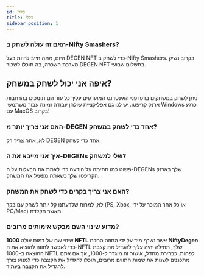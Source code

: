 ```yaml
---
id: כללי
title: כללי
sidebar_position: 1
---
```


### **האם זה עולה לשחק ב-Nifty Smashers?**

היום, אתה חייב להיות בעל DEGEN NFT כדי לשחק ב-Nifty Smashers. בקרוב נשיק מערכת השכרה, בה תוכלו לשכור DEGEN NFT בתשלום שבועי.

## איפה אני יכול לשחק במשחק?

ניתן לשחק במשחקים בדפדפני האינטרנט המועדפים עליך כל עוד הם תומכים בהרחבות ארנק קריפטו. יש לנו גם אפליקציית שולחן עבודה זמינה עבור משתמשי Windows כרגע עם MacOS בקרוב!

### **האם אני צריך יותר מ-DEGEN אחד כדי לשחק במשחק?**

לא, אתה צריך רק DEGEN אחד כדי לשחק.

### איך אני מייבא את ה-DEGENs שלי למשחק?

פשוט כמו חתימה על הודעה כדי לאמת את הבעלות על ה-DEGENs שלך בארנק הקריפטו שלך כשאתה מפעיל את המשחק.

### **האם אני צריך בקרים כדי לשחק את המשחק?**

לא, למרות שלדעתנו קל יותר לשחק עם בקר (PS, Xbox, או כל אחר המוכר על ידי PC/Mac) מאשר מקלדת.

### מדוע שינוי השם מבקש אימותים מרובים?

שינוי שם של דמות עולה **1000 NFTL** אשר נשרף מיד על ידי החוזה החכם **NiftyDegen** כדי לאפשר לחוזה להוציא את ה-NFTL שלך, תחילה יהיה עליך להגדיל את קצבת ההוצאה ב-1000 NFTL לפחות. כברירת מחדל, אישור זה מוגדר ל-1000, אך אם אתם מתכננים לשנות את שמות התווים מרובים, תוכלו להגדיל את הקצבה כדי למנוע צורך להגדיל את הקצבה בעתיד.
